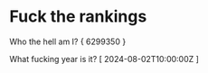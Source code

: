 # Fuck the rankings

Who the hell am I?
{ 6299350 }

What fucking year is it?
[ 2024-08-02T10:00:00Z ]
